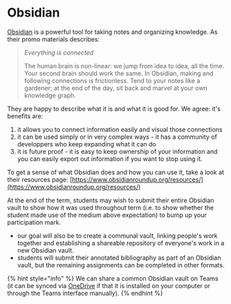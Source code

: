 # Obsidian

[Obsidian](https://obsidian.md) is a powerful tool for taking notes and organizing knowledge. As their promo materials describes:

> _Everything is connected_
>
> The human brain is non-linear: we jump from idea to idea, all the time. Your second brain should work the same. In Obsidian, making and following connections is frictionless. Tend to your notes like a gardener; at the end of the day, sit back and marvel at your own knowledge graph.

They are happy to describe what it is and what it is good for. We agree: it's benefits are:

1. it allows you to connect information easily and visual those connections
2. it can be used simply or in very complex ways - it has a community of developpers who keep expanding what it can do
3. it is future proof - it is easy to keep ownership of your information and you can easily export out information if you want to stop using it.&#x20;

To get a sense of what Obsidian does and how you can use it, take a look at their resources page: [https://www.obsidianroundup.org/resources/](https://www.obsidianroundup.org/resources/)

At the end of the term, students may wish to submit their entire Obsidian vault to show how it was used throughout term (i.e. to show whether the student made use of the medium above expectation) to bump up your participation mark.&#x20;

* our goal will also be to create a communal vault, linking people's work together and establishing a shareable repository of everyone's work in a new Obsidian vault.
* students will submit their annotated bibliography as part of an Obsidian vault, but the remaining assignments can be completed in other formats.

{% hint style="info" %}
We can share a common Obsidian vault on Teams (it can be synced via [OneDrive](https://cmailcarletonca.sharepoint.com/:f:/r/sites/HistoricalGamesStudies/Shared%20Documents/General/HGS%20-%202024%20-%20Shared%20Vault?csf=1\&web=1\&e=ryItyB) if that it is installed on your computer or through the Teams interface manually).&#x20;
{% endhint %}
